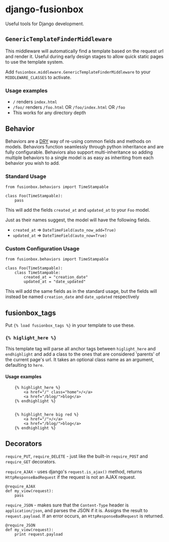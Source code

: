 # django-fusionbox

Useful tools for Django development.


## `GenericTemplateFinderMiddleware`
This middleware will automatically find a template based on the request url and
render it. Useful during early design stages to allow quick static pages to use
the template system.

Add `fusionbox.middleware.GenericTemplateFinderMiddleware` to your
`MIDDLEWARE_CLASSES` to activate.

### Usage examples
- `/` renders `index.html`
- `/foo/` renders `/foo.html` OR `/foo/index.html` OR `/foo`
- This works for any directory depth

## Behavior
Behaviors are a [DRY](http://c2.com/cgi/wiki?DontRepeatYourself) way of
re-using common fields and methods on models. Behaviors function seamlessly
through python inheritance and are fully configurable. Behaviors also support
multi-inheritance so adding multiple behaviors to a single model is as easy as
inheriting from each behavior you wish to add.

### Standard Usage
    from fusionbox.behaviors import TimeStampable

    class Foo(TimeStampable):
        pass

This will add the fields `created_at` and `updated_at` to your `Foo` model.

Just as their names suggest, the model will have the following fields.

* `created_at` => `DateTimeField(auto_now_add=True)`
* `updated_at` => `DateTimeField(auto_now=True)`

### Custom Configuration Usage
    from fusionbox.behaviors import TimeStampable

    class Foo(TimeStampable):
        class TimeStampable:
            created_at = "creation_date"
            updated_at = "date_updated"

This will add the same fields as in the standard usage, but the fields will
instead be named `creation_date` and `date_updated` respectively

## fusionbox\_tags
Put `{% load fusionbox_tags %}` in your template to use these.

### `{% higlight_here %}`
This template tag will parse all anchor tags between `higlight_here` and
`endhighlight` and add a class to the ones that are considered 'parents' of the
current page's url. It takes an optional class name as an argument, defaulting
to `here`.


#### Usage examples

        {% highlight_here %}
            <a href="/" class="home">/</a>
            <a href="/blog/">blog</a>
        {% endhighlight %}


        {% highlight_here big red %}
            <a href="/">/</a>
            <a href="/blog/">blog</a>
        {% endhighlight %}

## Decorators

`require_PUT`, `require_DELETE` - just like the built-in `require_POST` and `require_GET` decorators.

`require_AJAX` - uses django's `request.is_ajax()` method, returns
`HttpResponseBadRequest` if the request is not an AJAX request.

    @require_AJAX
    def my_view(request):
        pass

`require_JSON` - makes sure that the `Content-Type` header is `application/json`,
and parses the JSON if it is.  Assigns the result to `request.payload`.  If an
error occurs, an `HttpResponseBadRequest` is returned.

    @require_JSON
    def my_view(request):
        print request.payload
